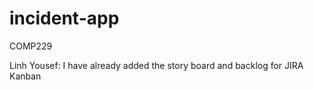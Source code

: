 # incident-app
COMP229

Linh Yousef: I have already added the story board and backlog for JIRA Kanban
